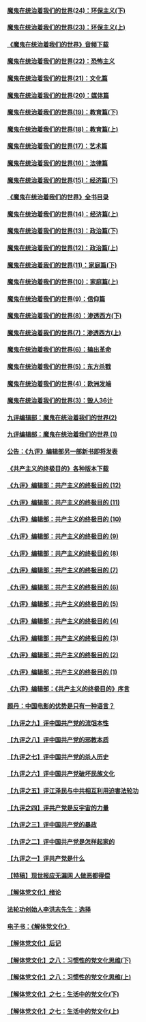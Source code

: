 #### [魔鬼在统治着我们的世界(24)：环保主义(下)](../pages/nsc422/n10695307.md?t=10051046) 

#### [魔鬼在统治着我们的世界(23)：环保主义(上)](../pages/nsc422/n10688613.md?t=10051046) 

#### [《魔鬼在统治着我们的世界》音频下载](../pages/nsc422/n10635553.md?t=10051046) 

#### [魔鬼在统治着我们的世界(22)：恐怖主义](../pages/nsc422/n10614727.md?t=10051046) 

#### [魔鬼在统治着我们的世界(21)：文化篇](../pages/nsc422/n10597706.md?t=10051046) 

#### [魔鬼在统治着我们的世界(20)：媒体篇](../pages/nsc422/n10586579.md?t=10051046) 

#### [魔鬼在统治着我们的世界(19)：教育篇(下)](../pages/nsc422/n10564808.md?t=10051046) 

#### [魔鬼在统治着我们的世界(18)：教育篇(上)](../pages/nsc422/n10526970.md?t=10051046) 

#### [魔鬼在统治着我们的世界(17)：艺术篇](../pages/nsc422/n10499093.md?t=10051046) 

#### [魔鬼在统治着我们的世界(16)：法律篇](../pages/nsc422/n10485969.md?t=10051046) 

#### [魔鬼在统治着我们的世界(15)：经济篇(下)](../pages/nsc422/n10469975.md?t=10051046) 

#### [《魔鬼在统治着我们的世界》全书目录](../pages/nsc422/n10464261.md?t=10051046) 

#### [魔鬼在统治着我们的世界(14)：经济篇(上)](../pages/nsc422/n10457370.md?t=10051046) 

#### [魔鬼在统治着我们的世界(13)：政治篇(下)](../pages/nsc422/n10448270.md?t=10051046) 

#### [魔鬼在统治着我们的世界(12)：政治篇(上)](../pages/nsc422/n10444576.md?t=10051046) 

#### [魔鬼在统治着我们的世界(11)：家庭篇(下)](../pages/nsc422/n10440961.md?t=10051046) 

#### [魔鬼在统治着我们的世界(10)：家庭篇(上)](../pages/nsc422/n10435448.md?t=10051046) 

#### [魔鬼在统治着我们的世界(9)：信仰篇](../pages/nsc422/n10432159.md?t=10051046) 

#### [魔鬼在统治着我们的世界(8)：渗透西方(下)](../pages/nsc422/n10429603.md?t=10051046) 

#### [魔鬼在统治着我们的世界(7)：渗透西方(上)](../pages/nsc422/n10426013.md?t=10051046) 

#### [魔鬼在统治着我们的世界(6)：输出革命](../pages/nsc422/n10421536.md?t=10051046) 

#### [魔鬼在统治着我们的世界(5)：东方杀戮](../pages/nsc422/n10417707.md?t=10051046) 

#### [魔鬼在统治着我们的世界(4)：欧洲发端](../pages/nsc422/n10414890.md?t=10051046) 

#### [魔鬼在统治着我们的世界(3)：毁人36计](../pages/nsc422/n10411583.md?t=10051046) 

#### [九评编辑部：魔鬼在统治着我们的世界(2)](../pages/nsc422/n10410036.md?t=10051046) 

#### [九评编辑部：魔鬼在统治着我们的世界 (1)](../pages/nsc422/n10406825.md?t=10051046) 

#### [公告：《九评》编辑部另一部新书即将发表](../pages/nsc422/n10405104.md?t=10051046) 

#### [《共产主义的终极目的》各种版本下载](../pages/nsc422/n10022138.md?t=10051046) 

#### [《九评》编辑部：共产主义的终极目的 (12)](../pages/nsc422/n9933272.md?t=10051046) 

#### [《九评》编辑部：共产主义的终极目的 (11)](../pages/nsc422/n9924973.md?t=10051046) 

#### [《九评》编辑部：共产主义的终极目的 (10)](../pages/nsc422/n9920883.md?t=10051046) 

#### [《九评》编辑部：共产主义的终极目的 (9)](../pages/nsc422/n9916363.md?t=10051046) 

#### [《九评》编辑部：共产主义的终极目的 (8)](../pages/nsc422/n9912488.md?t=10051046) 

#### [《九评》编辑部：共产主义的终极目的 (7)](../pages/nsc422/n9901176.md?t=10051046) 

#### [《九评》编辑部：共产主义的终极目的 (6)](../pages/nsc422/n9899359.md?t=10051046) 

#### [《九评》编辑部：共产主义的终极目的 (5)](../pages/nsc422/n9893174.md?t=10051046) 

#### [《九评》编辑部：共产主义的终极目的 (4)](../pages/nsc422/n9891246.md?t=10051046) 

#### [《九评》编辑部：共产主义的终极目的 (3)](../pages/nsc422/n9879879.md?t=10051046) 

#### [《九评》编辑部：共产主义的终极目的 (2)](../pages/nsc422/n9876205.md?t=10051046) 

#### [《九评》编辑部：共产主义的终极目的 (1)](../pages/nsc422/n9865857.md?t=10051046) 

#### [《九评》编辑部：《共产主义的终极目的》序言](../pages/nsc422/n9862666.md?t=10051046) 

#### [颜丹：中国电影的优势是只有一种语言？](../pages/nsc422/n9583062.md?t=10051046) 

#### [【九评之九】评中国共产党的流氓本性](../pages/nsc422/n737542.md?t=10051046) 

#### [【九评之八】评中国共产党的邪教本质](../pages/nsc422/n735942.md?t=10051046) 

#### [【九评之七】评中国共产党的杀人历史](../pages/nsc422/n733806.md?t=10051046) 

#### [【九评之六】评中国共产党破坏民族文化](../pages/nsc422/n731667.md?t=10051046) 

#### [【九评之五】评江泽民与中共相互利用迫害法轮功](../pages/nsc422/n730058.md?t=10051046) 

#### [【九评之四】评共产党是反宇宙的力量](../pages/nsc422/n727814.md?t=10051046) 

#### [【九评之三】评中国共产党的暴政](../pages/nsc422/n725597.md?t=10051046) 

#### [【九评之二】评中国共产党是怎样起家的](../pages/nsc422/n723946.md?t=10051046) 

#### [【九评之一】评共产党是什么](../pages/nsc422/n722529.md?t=10051046) 

#### [【特稿】现世报应无漏网 人做恶都得偿](../pages/nsc422/n4215167.md?t=10051046) 

#### [【解体党文化】绪论](../pages/nsc422/n1449356.md?t=10051046) 

#### [法轮功创始人李洪志先生：选择](../pages/nsc422/n3580738.md?t=10051046) 

#### [电子书：《解体党文化》](../pages/nsc422/n1573484.md?t=10051046) 

#### [【解体党文化】后记](../pages/nsc422/n1531999.md?t=10051046) 

#### [【解体党文化】之八：习惯性的党文化思维(下)](../pages/nsc422/n1526477.md?t=10051046) 

#### [【解体党文化】之八：习惯性的党文化思维(上)](../pages/nsc422/n1520631.md?t=10051046) 

#### [【解体党文化】之七：生活中的党文化(下)](../pages/nsc422/n1513446.md?t=10051046) 

#### [【解体党文化】之七：生活中的党文化(上)](../pages/nsc422/n1509358.md?t=10051046) 

